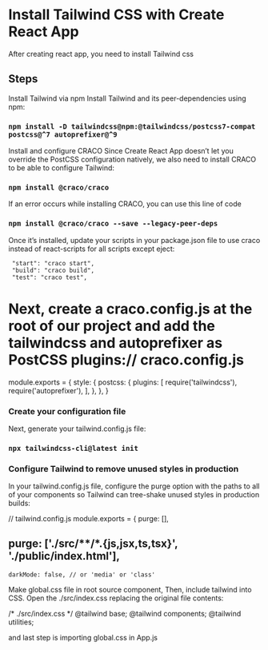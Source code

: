 # Install Tailwind CSS with Create React App

After creating react app, you need to install Tailwind css

## Steps


Install Tailwind via npm
Install Tailwind and its peer-dependencies using npm:

### `npm install -D tailwindcss@npm:@tailwindcss/postcss7-compat postcss@^7 autoprefixer@^9`



Install and configure CRACO
Since Create React App doesn’t let you override the PostCSS configuration natively, we also need to install CRACO to be able to configure Tailwind:

### `npm install @craco/craco`


If an error occurs while installing CRACO, you can use this line of code

###  `npm install @craco/craco --save --legacy-peer-deps`


Once it’s installed, update your scripts in your package.json file to use craco instead of react-scripts for all scripts except eject:

     "start": "craco start",
     "build": "craco build",
     "test": "craco test",

# Next, create a craco.config.js at the root of our project and add the tailwindcss and autoprefixer as PostCSS plugins:// craco.config.js
module.exports = {
  style: {
    postcss: {
      plugins: [
        require('tailwindcss'),
        require('autoprefixer'),
      ],
    },
  },
}


### Create your configuration file
Next, generate your tailwind.config.js file:

### `npx tailwindcss-cli@latest init`

### Configure Tailwind to remove unused styles in production
In your tailwind.config.js file, configure the purge option with the paths to all of your components so Tailwind can tree-shake unused styles in production builds:

  // tailwind.config.js
  module.exports = {
   purge: [],
   ## purge: ['./src/**/*.{js,jsx,ts,tsx}', './public/index.html'],
    darkMode: false, // or 'media' or 'class'



  Make global.css file in root source component, 
  Then, include tailwind into CSS. Open the ./src/index.css replacing the original file contents:

/* ./src/index.css */
@tailwind base;
@tailwind components;
@tailwind utilities;

and last step is importing global.css in App.js